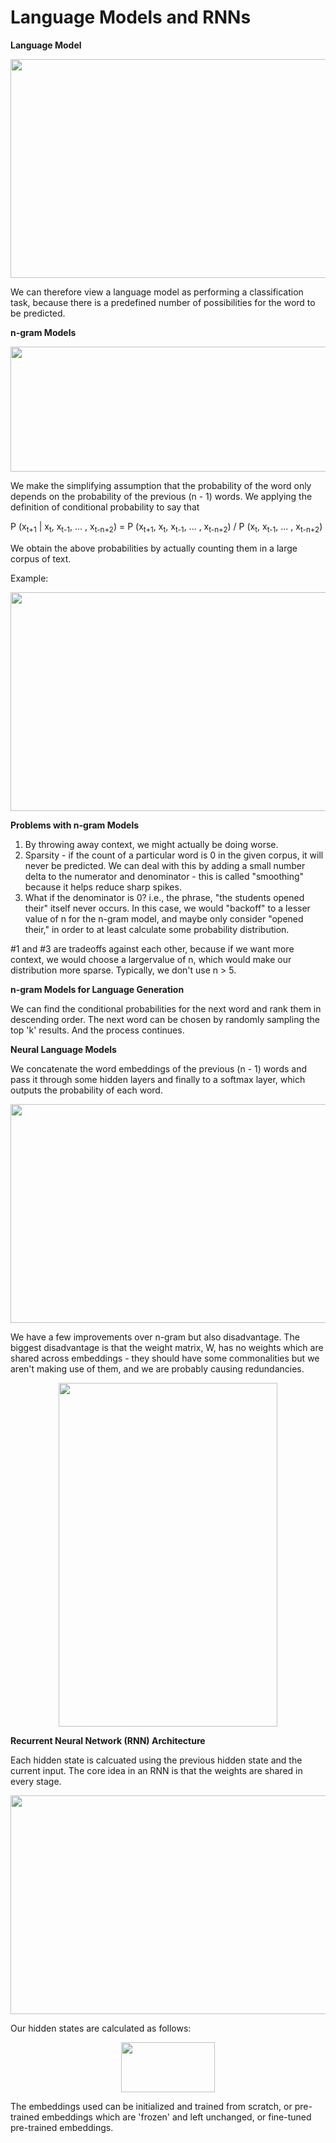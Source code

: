 # Language Models and RNNs

**Language Model**

<p align="center">
  <img width="550" height="350" src="https://user-images.githubusercontent.com/21968647/72767264-6566c580-3ba8-11ea-95dd-dbe6289bfed6.png">
</p>

We can therefore view a language model as performing a classification task, because there is a predefined number of possibilities for the word to be predicted.

**n-gram Models**

<p align="center">
  <img width="550" height="200" src="https://user-images.githubusercontent.com/21968647/72767598-64826380-3ba9-11ea-8a49-3e4ccea3985e.png">
</p>

We make the simplifying assumption that the probability of the word only depends on the probability of the previous (n - 1) words. We applying the definition of conditional probability to say that 

P (x<sub>t+1</sub> | x<sub>t</sub>, x<sub>t-1</sub>, ... , x<sub>t-n+2</sub>) = P (x<sub>t+1</sub>, x<sub>t</sub>, x<sub>t-1</sub>, ... , x<sub>t-n+2</sub>) / P (x<sub>t</sub>, x<sub>t-1</sub>, ... , x<sub>t-n+2</sub>)

We obtain the above probabilities by actually counting them in a large corpus of text.

Example:

<p align="center">
  <img width="550" height="350" src="https://user-images.githubusercontent.com/21968647/72769716-76b3d000-3bb0-11ea-9233-d1e82d6f2c4d.png">
</p>

**Problems with n-gram Models**

1. By throwing away context, we might actually be doing worse.
2. Sparsity - if the count of a particular word is 0 in the given corpus, it will never be predicted. We can deal with this by adding a small number delta to the numerator and denominator - this is called "smoothing" because it helps reduce sharp spikes.
3. What if the denominator is 0? i.e., the phrase, "the students opened their" itself never occurs. In this case, we would "backoff" to a lesser value of n for the n-gram model, and maybe only consider "opened their," in order to at least calculate some probability distribution.

#1 and #3 are tradeoffs against each other, because if we want more context, we would choose a largervalue of n, which would make our distribution more sparse. Typically, we don't use n > 5.

**n-gram Models for Language Generation**

We can find the conditional probabilities for the next word and rank them in descending order. The next word can be chosen by randomly sampling the top 'k' results. And the process continues.

**Neural Language Models**

We concatenate the word embeddings of the previous (n - 1) words and pass it through some hidden layers and finally to a softmax layer, which outputs the probability of each word.

<p align="center">
  <img width="550" height="350" src="https://user-images.githubusercontent.com/21968647/72769716-76b3d000-3bb0-11ea-9233-d1e82d6f2c4d.png">
</p>

We have a few improvements over n-gram but also disadvantage. The biggest disadvantage is that the weight matrix, W, has no weights which are shared across embeddings - they should have some commonalities but we aren't making use of them, and we are probably causing redundancies.

<p align="center">
  <img width="350" height="550" src="https://user-images.githubusercontent.com/21968647/72770562-16725d80-3bb3-11ea-9d6b-1625d26807b5.png">
</p>

**Recurrent Neural Network (RNN) Architecture**

Each hidden state is calcuated using the previous hidden state and the current input. The core idea in an RNN is that the weights are shared in every stage. 

<p align="center">
  <img width="550" height="350" src="https://user-images.githubusercontent.com/21968647/72770722-8e408800-3bb3-11ea-882f-704bf55b9837.png">
</p>

Our hidden states are calculated as follows:

<p align="center">
  <img width="150" height="80" src="https://user-images.githubusercontent.com/21968647/72770789-c0ea8080-3bb3-11ea-841f-805d18035f28.png">
</p>

The embeddings used can be initialized and trained from scratch, or pre-trained embeddings which are 'frozen' and left unchanged, or fine-tuned pre-trained embeddings.





